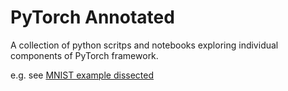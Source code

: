 # PyTorch Annotated

A collection of python scritps and notebooks exploring individual components of PyTorch framework.

e.g. see [MNIST example dissected](mnist/README.md)
